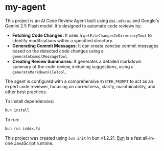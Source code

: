 # my-agent

This project is an AI Code Review Agent built using `@ai-sdk/ai` and Google's Gemini 2.5 Flash model. It's designed to automate code reviews by:

*   **Fetching Code Changes:** It uses a `getFileChangesInDirectoryTool` to identify modifications within a specified directory.
*   **Generating Commit Messages:** It can create concise commit messages based on the detected code changes using a `generateCommitMessageTool`.
*   **Creating Review Summaries:** It generates a detailed markdown summary of the code review, including suggestions, using a `generateMarkdownFileTool`.

The agent is configured with a comprehensive `SYSTEM_PROMPT` to act as an expert code reviewer, focusing on correctness, clarity, maintainability, and other best practices.

To install dependencies:

```bash
bun install
```

To run:

```bash
bun run index.ts
```

This project was created using `bun init` in bun v1.2.21. [Bun](https://bun.com) is a fast all-in-one JavaScript runtime.
